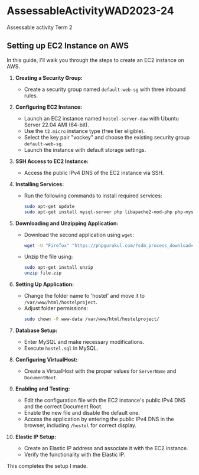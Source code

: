# AssessableActivityWAD2023-24
Assessable activity Term 2

## Setting up EC2 Instance on AWS

In this guide, I'll walk you through the steps to create an EC2 instance on AWS. 

1. **Creating a Security Group:**
   - Create a security group named `default-web-sg` with three inbound rules.

2. **Configuring EC2 Instance:**
   - Launch an EC2 instance named `hostel-server-daw` with Ubuntu Server 22.04 AMI (64-bit).
   - Use the `t2.micro` instance type (free tier eligible).
   - Select the key pair "vockey" and choose the existing security group `default-web-sg`.
   - Launch the instance with default storage settings.

3. **SSH Access to EC2 Instance:**
   - Access the public IPv4 DNS of the EC2 instance via SSH.

4. **Installing Services:**
   - Run the following commands to install required services:
     ```bash
     sudo apt-get update
     sudo apt-get install mysql-server php libapache2-mod-php php-mysql
     ```

5. **Downloading and Unzipping Application:**
   - Download the second application using `wget`:
     ```bash
     wget -U "Firefox" "https://phpgurukul.com/?sdm_process_download=1&download_id=7210" -O file.zip
     ```
   - Unzip the file using:
     ```bash
     sudo apt-get install unzip
     unzip file.zip
     ```

6. **Setting Up Application:**
   - Change the folder name to 'hostel' and move it to `/var/www/html/hostelproject`.
   - Adjust folder permissions:
     ```bash
     sudo chown -R www-data /var/www/html/hostelproject/
     ```

7. **Database Setup:**
   - Enter MySQL and make necessary modifications.
   - Execute `hostel.sql` in MySQL.

8. **Configuring VirtualHost:**
   - Create a VirtualHost with the proper values for `ServerName` and `DocumentRoot`.

9. **Enabling and Testing:**
   - Edit the configuration file with the EC2 instance's public IPv4 DNS and the correct Document Root.
   - Enable the new file and disable the default one.
   - Access the application by entering the public IPv4 DNS in the browser, including `/hostel` for correct display.

10. **Elastic IP Setup:**
    - Create an Elastic IP address and associate it with the EC2 instance.
    - Verify the functionality with the Elastic IP.

This completes the setup I made.
